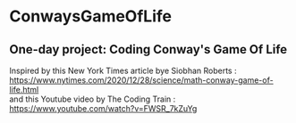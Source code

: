 # ConwaysGameOfLife  
## One-day project: Coding Conway's Game Of Life  
Inspired by this New York Times article bye Siobhan Roberts : https://www.nytimes.com/2020/12/28/science/math-conway-game-of-life.html  
and this Youtube video by The Coding Train : https://www.youtube.com/watch?v=FWSR_7kZuYg  
